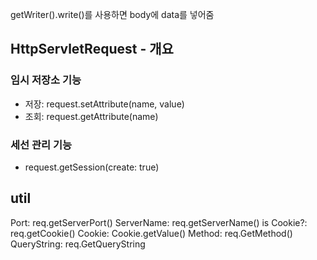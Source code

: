 getWriter().write()를 사용하면 body에 data를 넣어줌

## HttpServletRequest - 개요
### 임시 저장소 기능
- 저장: request.setAttribute(name, value)
- 조회: request.getAttribute(name)
### 세선 관리 기능
- request.getSession(create: true)

## util
Port: req.getServerPort()
ServerName: req.getServerName()
is Cookie?: req.getCookie()
Cookie: Cookie.getValue()
Method: req.GetMethod()
QueryString: req.GetQueryString